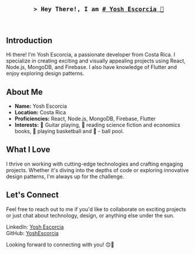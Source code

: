 <h3 align="center">
        <samp>&gt; Hey There!, I am
                <b><a target="_blank" href="https://github.com/Yosh04/Yosh04/"># Yosh Escorcia 🙌</a></b>
        </samp>
</h3>
<br>

## Introduction
Hi there! I'm Yosh Escorcia, a passionate developer from Costa Rica. I specialize in creating exciting and visually appealing projects using React, Node.js, MongoDB, and Firebase. I also have knowledge of Flutter and enjoy exploring design patterns.

## About Me
- **Name:** Yosh Escorcia
- **Location:** Costa Rica
- **Proficiencies:** React, Node.js, MongoDB, Firebase, Flutter
- **Interests:** 🎸 Guitar playing, 📖 reading science fiction and economics books, 🏀 playing basketball and 🎱 - ball pool.

## What I Love
I thrive on working with cutting-edge technologies and crafting engaging projects. Whether it's diving into the depths of code or exploring innovative design patterns, I'm always up for the challenge.


## Let's Connect
Feel free to reach out to me if you'd like to collaborate on exciting projects or just chat about technology, design, or anything else under the sun.
  
LinkedIn: [Yosh Escorcia](https://www.linkedin.com/in/antony-escorcia-992044232/)  
GitHub: [YoshEscorcia](https://github.com/Yosh04)

Looking forward to connecting with you! 😊🚀

